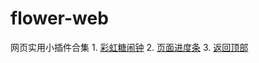 # flower-web
网页实用小插件合集
1.
[彩虹糖闹钟](https://github.com/SoonPan/flower-web/tree/master/rainbow%20clock)
2.
[页面进度条](https://github.com/SoonPan/flower-web/tree/master/progress_indicator)
3.
[返回顶部](https://github.com/SoonPan/flower-web/tree/master/back_to_top)
